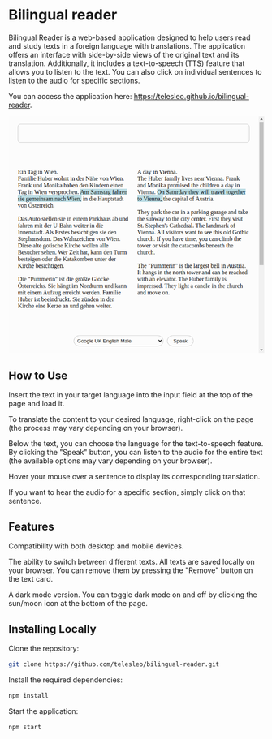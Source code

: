 # Bilingual reader

Bilingual Reader is a web-based application designed to help users read and study texts in a foreign language with translations. The application offers an interface with side-by-side views of the original text and its translation. Additionally, it includes a text-to-speech (TTS) feature that allows you to listen to the text. You can also click on individual sentences to listen to the audio for specific sections.

You can access the application here: https://telesleo.github.io/bilingual-reader.

![Screenshot of the app](/Assets/Bilingual-Reader.png)

## How to Use

Insert the text in your target language into the input field at the top of the page and load it.

To translate the content to your desired language, right-click on the page (the process may vary depending on your browser).

Below the text, you can choose the language for the text-to-speech feature. By clicking the "Speak" button, you can listen to the audio for the entire text (the available options may vary depending on your browser).

Hover your mouse over a sentence to display its corresponding translation.

If you want to hear the audio for a specific section, simply click on that sentence.

## Features

Compatibility with both desktop and mobile devices.

The ability to switch between different texts. All texts are saved locally on your browser. You can remove them by pressing the "Remove" button on the text card.

A dark mode version. You can toggle dark mode on and off by clicking the sun/moon icon at the bottom of the page.

## Installing Locally

Clone the repository:
```bash
git clone https://github.com/telesleo/bilingual-reader.git
```

Install the required dependencies:
```bash
npm install
```

Start the application:
```bash
npm start
```
